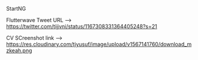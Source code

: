 StartNG

Flutterwave Tweet URL --> https://twitter.com/tijjvni/status/1167308331364405248?s=21

CV SCreenshot link --> https://res.cloudinary.com/tjyusuf/image/upload/v1567141760/download_mzkeah.png
